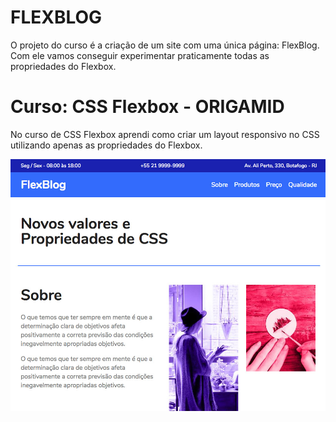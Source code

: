# FLEXBLOG

O projeto do curso é a criação de um site com uma única página: FlexBlog. Com ele vamos conseguir experimentar praticamente todas as propriedades do Flexbox. 

# Curso: CSS Flexbox - ORIGAMID

No curso de CSS Flexbox aprendi como criar um layout responsivo no CSS utilizando apenas as propriedades do Flexbox.

![](https://github.com/diogomiaguy/flexblog/blob/master/img/flexblog.jpg)
